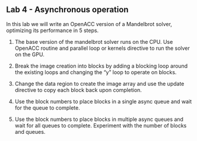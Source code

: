 ## Lab 4 - Asynchronous operation

In this lab we will write an OpenACC version of a Mandelbrot solver,
optimizing its performance in 5 steps. 


 1. The base version of the mandelbrot solver runs on the CPU. Use OpenACC
 routine and parallel loop or kernels directive to run the solver on the GPU.

 2.  Break the image creation into blocks by adding a blocking loop around the
 existing loops and changing the “y” loop to operate on blocks.

 3. Change the data region to create the image array and use the update directive
to copy each block back upon completion.

 4. Use the block numbers to place blocks in a single async queue and wait for
the queue to complete.

 5. Use the block numbers to place blocks in multiple async queues and wait for all
queues to complete. Experiment with the number of blocks and queues.

